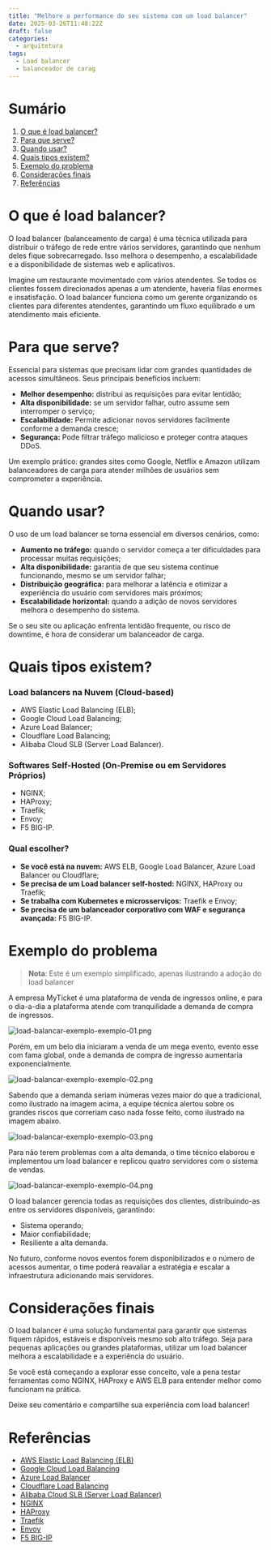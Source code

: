 ```yaml
---
title: "Melhore a performance do seu sistema com um load balancer"
date: 2025-03-26T11:48:22Z
draft: false
categories:
  - arquitetura
tags:
  - Load balancer
  - balanceador de carag
---
```


# Sumário

1. [O que é load balancer?](#o-que-é-load-balancer)
2. [Para que serve?](#para-que-serve)
3. [Quando usar?](#quando-usar)
4. [Quais tipos existem?](#quais-tipos-existem)
5. [Exemplo do problema](#exemplo-do-problema)
6. [Considerações finais](#considerações-finais)
7. [Referências](#referências)

# O que é load balancer?

O load balancer (balanceamento de carga) é uma técnica utilizada para distribuir o tráfego de rede entre vários servidores, garantindo que nenhum deles fique sobrecarregado. Isso melhora o desempenho, a escalabilidade e a disponibilidade de sistemas web e aplicativos.

Imagine um restaurante movimentado com vários atendentes. Se todos os clientes fossem direcionados apenas a um atendente, haveria filas enormes e insatisfação. O load balancer funciona como um gerente organizando os clientes para diferentes atendentes, garantindo um fluxo equilibrado e um atendimento mais eficiente.

# Para que serve?

Essencial para sistemas que precisam lidar com grandes quantidades de acessos simultâneos. Seus principais benefícios incluem:

- **Melhor desempenho:** distribui as requisições para evitar lentidão;
- **Alta disponibilidade:** se um servidor falhar, outro assume sem interromper o serviço;
- **Escalabilidade:** Permite adicionar novos servidores facilmente conforme a demanda cresce;
- **Segurança:** Pode filtrar tráfego malicioso e proteger contra ataques DDoS.

Um exemplo prático: grandes sites como Google, Netflix e Amazon utilizam balanceadores de carga para atender milhões de usuários sem comprometer a experiência.

# Quando usar?

O uso de um load balancer se torna essencial em diversos cenários, como:

- **Aumento no tráfego:** quando o servidor começa a ter dificuldades para processar muitas requisições;
- **Alta disponibilidade:** garantia de que seu sistema continue funcionando, mesmo se um servidor falhar;
- **Distribuição geográfica:** para melhorar a latência e otimizar a experiência do usuário com servidores mais próximos;
- **Escalabilidade horizontal:** quando a adição de novos servidores melhora o desempenho do sistema.

Se o seu site ou aplicação enfrenta lentidão frequente, ou risco de downtime, é hora de considerar um balanceador de carga.

# Quais tipos existem?

### Load balancers na Nuvem (Cloud-based)

- AWS Elastic Load Balancing (ELB);
- Google Cloud Load Balancing;
- Azure Load Balancer;
- Cloudflare Load Balancing;
- Alibaba Cloud SLB (Server Load Balancer).

### Softwares Self-Hosted (On-Premise ou em Servidores Próprios)

- NGINX;
- HAProxy;
- Traefik;
- Envoy;
- F5 BIG-IP.

### **Qual escolher?**

- **Se você está na nuvem:** AWS ELB, Google Load Balancer, Azure Load Balancer ou Cloudflare;
- **Se precisa de um Load balancer self-hosted:** NGINX, HAProxy ou Traefik;
- **Se trabalha com Kubernetes e microsserviços:** Traefik e Envoy;
- **Se precisa de um balanceador corporativo com WAF e segurança avançada:** F5 BIG-IP.

# Exemplo do problema

> **Nota**: Este é um exemplo simplificado, apenas ilustrando a adoção do load balancer

A empresa MyTicket é uma plataforma de venda de ingressos online, e para o dia-a-dia a plataforma atende com tranquilidade a demanda de compra de ingressos.

![load-balancar-exemplo-exemplo-01.png](/assets/images/load-balancer/load-balancar-exemplo-exemplo-01.png)

Porém, em um belo dia iniciaram a venda de um mega evento, evento esse com fama global, onde a demanda de compra de ingresso aumentaria exponencialmente.

![load-balancar-exemplo-exemplo-02.png](/assets/images/load-balancer/load-balancar-exemplo-exemplo-02.png)

Sabendo que a demanda seriam inúmeras vezes maior do que a tradicional, como ilustrado na imagem acima, a equipe técnica alertou sobre os grandes riscos que correriam caso nada fosse feito, como ilustrado na imagem abaixo.

![load-balancar-exemplo-exemplo-03.png](/assets/images/load-balancer/load-balancar-exemplo-exemplo-03.png)

Para não terem problemas com a alta demanda, o time técnico elaborou e implementou um load balancer e replicou quatro servidores com o sistema de vendas. 

![load-balancar-exemplo-exemplo-04.png](/assets/images/load-balancer/load-balancar-exemplo-exemplo-04.png)

O load balancer gerencia todas as requisições dos clientes, distribuindo-as entre os servidores disponíveis, garantindo:

- Sistema operando;
- Maior confiabilidade;
- Resiliente a alta demanda.

No futuro, conforme novos eventos forem disponibilizados e o número de acessos aumentar, o time poderá reavaliar a estratégia e escalar a infraestrutura adicionando mais servidores.

# Considerações finais

O load balancer é uma solução fundamental para garantir que sistemas fiquem rápidos, estáveis e disponíveis mesmo sob alto tráfego. Seja para pequenas aplicações ou grandes plataformas, utilizar um load balancer melhora a escalabilidade e a experiência do usuário.

Se você está começando a explorar esse conceito, vale a pena testar ferramentas como NGINX, HAProxy e AWS ELB para entender melhor como funcionam na prática.

Deixe seu comentário e compartilhe sua experiência com load balancer!

# Referências

- [AWS Elastic Load Balancing (ELB)](https://aws.amazon.com/elasticloadbalancing/?utm_source=chatgpt.com)
- [Google Cloud Load Balancing](https://cloud.google.com/load-balancing?utm_source=chatgpt.com)
- [Azure Load Balancer](https://azure.microsoft.com/pt-br/services/load-balancer/)
- [Cloudflare Load Balancing](https://www.cloudflare.com/pt-br/load-balancing/)
- [Alibaba Cloud SLB (Server Load Balancer)](https://www.alibabacloud.com/pt/product/server-load-balancer)
- [NGINX](https://nginx.org/)
- [HAProxy](https://www.haproxy.org/)
- [Traefik](https://traefik.io/)
- [Envoy](https://www.envoyproxy.io/)
- [F5 BIG-IP](https://www.f5.com/pt_br/products/big-ip-services)
